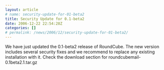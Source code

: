 ```yaml
---
layout: article
# name: security-update-for-01-beta2
title: Security Update for 0.1-beta2
date: 2006-12-22 22:54:28Z
categories: []
# permalink: /news/2006/12/security-update-for-01-beta2/
---
```

We have just updated the 0.1-beta2 release of RoundCube. The new version includes several security fixes and we recommend to replace any existing installation with it. Check the download section for  roundcubemail-0.1beta2.1.tar.gz

